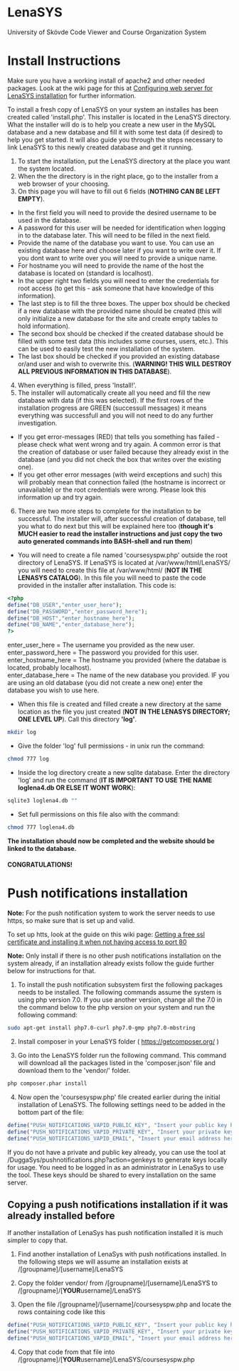 LenaSYS
==============

University of Skövde Code Viewer and Course Organization System

# Install Instructions

Make sure you have a working install of apache2 and other needed packages. Look at the wiki page for this at [Configuring web server for LenaSYS installation](https://github.com/HGustavs/LenaSYS/wiki/Configuring-web-server-for-LenaSYS-installation) for further information.

To install a fresh copy of LenaSYS on your system an installes has been created called 'install.php'.
This installer is located in the LenaSYS directory.
What the installer will do is to help you create a new user in the MySQL database and a new database and fill it with some test data (if desired) to help you get started. It will also guide you through the steps necessary to link LenaSYS to this newly created database and get it running. 

1. To start the installation, put the LenaSYS directory at the place you want the system located. 
2. When the the directory is in the right place, go to the installer from a web browser of your choosing.
3. On this page you will have to fill out 6 fields (**NOTHING CAN BE LEFT EMPTY**).
* In the first field you will need to provide the desired username to be used in the database.
* A password for this user will be needed for identification when logging in to the database later. This will need to be filled in the next field.
* Provide the name of the database you want to use. You can use an existing database here and choose later if you want to write over it. If you dont want to write over you will need to provide a unique name.
* For hostname you will need to provide the name of the host the database is located on (standard is localhost).
* In the upper right two fields you will need to enter the credentials for root access (to get this - ask someone that have knowledge of this information).
* The last step is to fill the three boxes. The upper box should be checked if a new database with the provided name should be created (this will only initialize a new database for the site and create empty tables to hold information). 
* The second box should be checked if the created database should be filled with some test data (this includes some courses, users, etc.). This can be used to easily test the new installation of the system.
* The last box should be checked if you provided an existing database or/and user and wish to overwrite this. (**WARNING! THIS WILL DESTROY ALL PREVIOUS INFORMATION IN THIS DATABASE**).
4. When everything is filled, press 'Install!'.
5. The installer will automatically create all you need and fill the new database with data (if this was selected). If the first rows of the installation progress are GREEN (successull messages) it means everything was successfull and you will not need to do any further investigation.
* If you get error-messages (RED) that tells you something has failed - please check what went wrong and try again. A common error is that the creation of database or user failed because they already exist in the database (and you did not check the box that writes over the existing one).
* If you get other error messages (with weird exceptions and such) this will probably mean that connection failed (the hostname is incorrect or unavailable) or the root credentials were wrong. Please look this information up and try again.
6. There are two more steps to complete for the installation to be successful. The installer will, after successful creation of database, tell you what to do next but this will be explained here too (**though it's MUCH easier to read the installer instructions and just copy the two auto generated commands into BASH-shell and run them**)
* You will need to create a file named 'coursesyspw.php' outside the root directory of LenaSYS. If LenaSYS is located at /var/www/html/LenaSYS/ you will need to create this file at /var/www/html/ (**NOT IN THE LENASYS CATALOG**). In this file you will need to paste the code provided in the installer after installation. This code is:

```PHP
<?php
define("DB_USER","enter_user_here");
define("DB_PASSWORD","enter_password_here");
define("DB_HOST","enter_hostname_here");
define("DB_NAME","enter_database_here");
?>
```

enter_user_here = The username you provided as the new user.    
enter_password_here = The password you provided for this user.    
enter_hostname_here = The hostname you provided (where the databae is located, probably localhost).    
enter_database_here = The name of the new database you provided. IF you are using an old database (you did not create a new one) enter the database you wish to use here.    

* When this file is created and filled create a new directory at the same location as the file you just created (**NOT IN THE LENASYS DIRECTORY; ONE LEVEL UP**). Call this directory **'log'**.

```BASH
mkdir log
```

* Give the folder 'log' full permissions - in unix run the command:

```BASH
chmod 777 log
```

* Inside the log directory create a new sqlite database. Enter the directory 'log' and run the command (**IT IS IMPORTANT TO USE THE NAME loglena4.db OR ELSE IT WONT WORK**):

```BASH
sqlite3 loglena4.db ""
```

* Set full permissions on this file also with the command:

```BASH
chmod 777 loglena4.db
```



**The installation should now be completed and the website should be linked to the database.**
#### CONGRATULATIONS!



# Push notifications installation

**Note:** For the push notification system to work the server needs to use https, so make sure that is set up and valid. 

To set up htts, look at the guide on this wiki page: [Getting a free ssl certificate and installing it when not having access to port 80](https://github.com/HGustavs/LenaSYS/wiki/Getting-a-free-ssl-certificate-and-installing-it-when-not-having-access-to-port-80)

**Note:** Only install if there is no other push notifications installation on the system already, if an installation already exists follow the guide further below for instructions for that.

1. To install the push notification subsystem first the following packages needs to be installed. The following commands assume the system is using php version 7.0. If you use another version, change all the 7.0 in the command below to the php version on your system and run the following command:

```BASH
sudo apt-get install php7.0-curl php7.0-gmp php7.0-mbstring
```

2. Install composer in your LenaSYS folder ( https://getcomposer.org/ )

3. Go into the LenaSYS folder run the following command. This command will download all the packages listed in the 'composer.json' file and download them to the 'vendor/' folder.

```BASH
php composer.phar install
```

4. Now open the 'coursesyspw.php' file created earlier during the initial installation of LenaSYS. The following settings need to be added in the bottom part of the file:

```PHP
define("PUSH_NOTIFICATIONS_VAPID_PUBLIC_KEY", "Insert your public key here");
define("PUSH_NOTIFICATIONS_VAPID_PRIVATE_KEY", "Insert your private key here");
define("PUSH_NOTIFICATIONS_VAPID_EMAIL", "Insert your email address here");
```

If you do not have a private and public key already, you can use the tool at /DuggaSys/pushnotifications.php?action=genkeys to generate keys locally for usage. You need to be logged in as an administrator in LenaSys to use the tool. These keys should be shared to every installation on the same server.


## Copying a push notifications installation if it was already installed before

If another installation of LenaSys has push notification installed it is much simpler to copy that.

1. Find another installation of LenaSys with push notifications installed. In the following steps we will assume an installation exists at /[groupname]/[username]/LenaSYS

2. Copy the folder vendor/ from /[groupname]/[username]/LenaSYS to /[groupname]/[**YOUR**username]/LenaSYS

3. Open the file /[groupname]/[username]/coursesyspw.php and locate the rows containing code like this

```PHP
define("PUSH_NOTIFICATIONS_VAPID_PUBLIC_KEY", "Insert your public key here");
define("PUSH_NOTIFICATIONS_VAPID_PRIVATE_KEY", "Insert your private key here");
define("PUSH_NOTIFICATIONS_VAPID_EMAIL", "Insert your email address here");
```

4. Copy that code from that file into /[groupname]/[**YOUR**username]/LenaSYS/coursesyspw.php